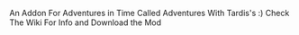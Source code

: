 An Addon For Adventures in Time Called Adventures With Tardis's :)
Check The Wiki For Info and Download the Mod